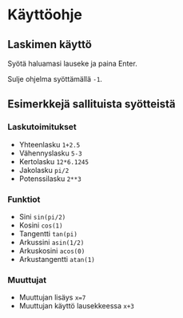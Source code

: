 # Käyttöohje

## Laskimen käyttö

Syötä haluamasi lauseke ja paina Enter.

Sulje ohjelma syöttämällä `-1`.

## Esimerkkejä sallituista syötteistä

### Laskutoimitukset

- Yhteenlasku `1+2.5`
- Vähennyslasku `5-3`
- Kertolasku `12*6.1245`
- Jakolasku `pi/2`
- Potenssilasku `2**3`

### Funktiot

- Sini `sin(pi/2)`
- Kosini `cos(1)`
- Tangentti `tan(pi)`
- Arkussini `asin(1/2)`
- Arkuskosini `acos(0)`
- Arkustangentti `atan(1)`

### Muuttujat

- Muuttujan lisäys `x=7`
- Muuttujan käyttö lausekkeessa `x+3`
